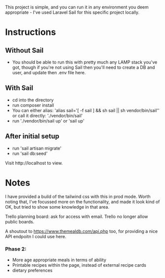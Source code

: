 This project is simple, and you can run it in any environment you deem appropriate - I've used Laravel Sail for this specific project locally.

# Instructions

## Without Sail
- You should be able to run this with pretty much any LAMP stack you've got, though if you're not using Sail then you'll need to create a DB and user, and update then .env file here. 

## With Sail
- cd into the directory
- run composer install
- You can either alias: 'alias sail='[ -f sail ] && sh sail || sh vendor/bin/sail''
  or call it directly: './vendor/bin/sail'
- run './vendor/bin/sail up' or 'sail up'

## After initial setup
- run 'sail artisan migrate'
- run 'sail db:seed'

Visit http://localhost to view. 

# Notes
I have provided a build of the tailwind css with this in prod mode. 
Worth noting that, I've focussed more on the functionality, and made it look kind of OK, but tried to show some knowledge in that area. 

Trello planning board: ask for access with email. Trello no longer allow public boards. 

A shoutout to https://www.themealdb.com/api.php too, for providing a nice API endpoitn I could use here.

### Phase 2:
- More age appropriate meals in terms of ability
- Printable recipes within the page, instead of external recipe cards
- dietary preferences